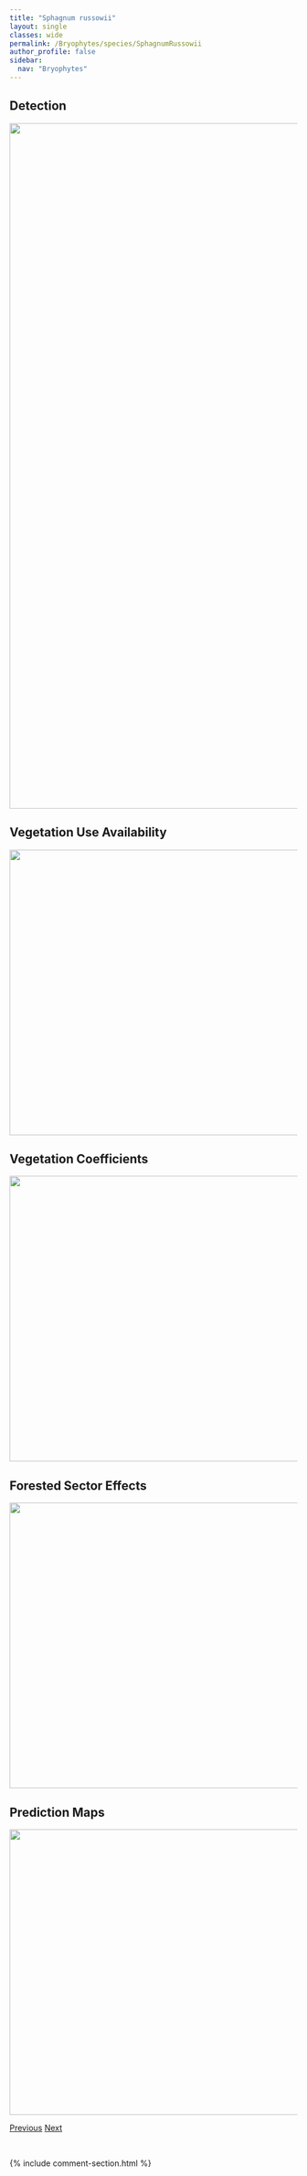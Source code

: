```yaml
---
title: "Sphagnum russowii"
layout: single
classes: wide
permalink: /Bryophytes/species/SphagnumRussowii
author_profile: false
sidebar:
  nav: "Bryophytes"
---
```


<h2>Detection</h2>

<a href="https://drive.google.com/uc?export=view&id=1q-8Nx4hcpijLdW35pb7j8eg8R5Y2B4hx">
<img src="https://drive.google.com/uc?export=view&id=1q-8Nx4hcpijLdW35pb7j8eg8R5Y2B4hx" height = "1200" width = "800">
</a>


<h2>Vegetation Use Availability</h2>

<a href="https://drive.google.com/uc?export=view&id=16cz9JyRdpTKMcSrhz00wD-q--uM0OuoC">
<img src="https://drive.google.com/uc?export=view&id=16cz9JyRdpTKMcSrhz00wD-q--uM0OuoC" height = "500" width = "1000">
</a>


<h2>Vegetation Coefficients</h2>

<a href="https://drive.google.com/uc?export=view&id=1lYlTnABwUOE5r-zvNH8RJ6aJQzJ7yMMW">
<img src="https://drive.google.com/uc?export=view&id=1lYlTnABwUOE5r-zvNH8RJ6aJQzJ7yMMW" height = "500" width = "1000">
</a>


<h2>Forested Sector Effects</h2>

<a href="https://drive.google.com/uc?export=view&id=1omE00iS_3piLlf1Ff3Sl6Go7PvLFgYCh">
<img src="https://drive.google.com/uc?export=view&id=1omE00iS_3piLlf1Ff3Sl6Go7PvLFgYCh" height = "500" width = "1000">
</a>


<h2>Prediction Maps</h2>

<a href="https://drive.google.com/uc?export=view&id=1Ccu8Ed_upIgjVjIwFhL78YhEuK5p56XK">
<img src="https://drive.google.com/uc?export=view&id=1Ccu8Ed_upIgjVjIwFhL78YhEuK5p56XK" height = "500" width = "1000">
</a>


<a href="/DevelopmentWebsite/Bryophytes/species/SphagnumRubellum" class="pagination--pager" title="Sphagnum rubellum">Previous</a> <a href="/DevelopmentWebsite/Bryophytes/species/SphagnumSquarrosum" class="pagination--pager" title="Sphagnum squarrosum">Next</a>

<p>&nbsp;</p>

{% include comment-section.html %}
